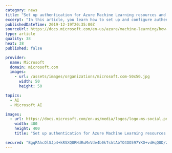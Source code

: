 ```yaml
---
category: news
title: "Set up authentication for Azure Machine Learning resources and workflows"
excerpt: "In this article, you learn how to set up and configure authentication for various resources and workflows in Azure Machine Learning. There are multiple ways to authenticate to the service, ranging from simple UI-based auth for development or testing purposes to full Azure Active Directory service principal authentication. This article also ..."
publishedDateTime: 2019-12-19T20:35:00Z
sourceUrl: https://docs.microsoft.com/en-us/azure/machine-learning/how-to-setup-authentication
type: article
quality: 38
heat: 38
published: false

provider:
  name: Microsoft
  domain: microsoft.com
  images:
    - url: /assets/images/organizations/microsoft.com-50x50.jpg
      width: 50
      height: 50

topics:
  - AI
  - Microsoft AI

images:
  - url: https://docs.microsoft.com/en-us/media/logos/logo-ms-social.png
    width: 400
    height: 400
    title: "Set up authentication for Azure Machine Learning resources and workflows"

secured: "BgqPAhcOlSJp4+kRSXQ8RHdRuMvVde4b0kTshtAbTO4OO597YKO+vdHqQ8D/z7ioqKh6ecqeOoSwQdy2ivsxK0lJ9QooVOnoFiccDngJArefTwoT57ZiQ3ePUHPnQg3DUNhdqwgJwVbgzcRZnJoAMUeqBC4wim+aMpI4SNQYhFS2nqeYVCqHGY6Td1PjJZ2pNz3CyTJusvv6mR2mn8pJv4uIljR0tYb5Ou4txDdgDjjPjZ4o82iUnm0V2+YpaAOwiVJHv0jV8f5B2s8gHioPiA==;iup87kQL0tjcilXMYoQA3g=="
---
```


